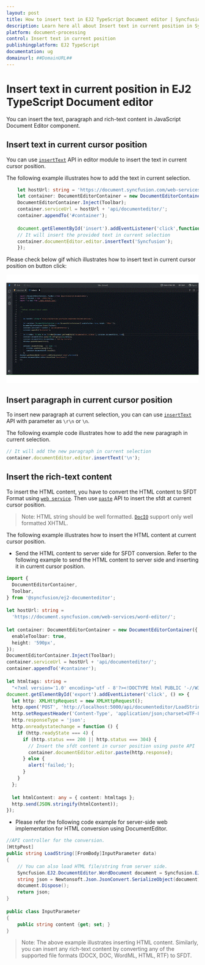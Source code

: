 ```yaml
---
layout: post
title: How to insert text in EJ2 TypeScript Document editor | Syncfusion
description: Learn here all about Insert text in current position in Syncfusion EJ2 TypeScript Document editor control of Syncfusion Essential JS 2 and more.
platform: document-processing
control: Insert text in current position 
publishingplatform: EJ2 TypeScript
documentation: ug
domainurl: ##DomainURL##
---
```


# Insert text in current position in EJ2 TypeScript Document editor

You can insert the text, paragraph and rich-text content in JavaScript Document Editor component.

## Insert text in current cursor position

You can use [`insertText`](https://ej2.syncfusion.com/documentation/api/document-editor/editor#inserttext) API in editor module to insert the text in current cursor position.

The following example illustrates how to add the text in current selection.

```ts
    let hostUrl: string = 'https://document.syncfusion.com/web-services/word-editor/';
    let container: DocumentEditorContainer = new DocumentEditorContainer({ enableToolbar: true, height: '590px' });
    DocumentEditorContainer.Inject(Toolbar);
    container.serviceUrl = hostUrl + 'api/documenteditor/';
    container.appendTo('#container');

    document.getElementById('insert').addEventListener('click',function(){
    // It will insert the provided text in current selection
    container.documentEditor.editor.insertText('Syncfusion');
    });
```

Please check below gif which illustrates how to insert text in current cursor position on button click:

![Insert text in current cursor position in Javascript document editor](../images/insert_text.gif)

## Insert paragraph in current cursor position

To insert new paragraph at current selection, you can can use [`insertText`](https://ej2.syncfusion.com/documentation/api/document-editor/editor#inserttext) API with parameter as `\r\n` or `\n`.

The following example code illustrates how to add the new paragraph in current selection.

```ts
// It will add the new paragraph in current selection
container.documentEditor.editor.insertText('\n');
```

## Insert the rich-text content

To insert the HTML content, you have to convert the HTML content to SFDT Format using [`web service`](../web-services-overview). Then use [`paste`](https://ej2.syncfusion.com/documentation/api/document-editor/editor#paste) API to insert the sfdt at current cursor position.

>Note: HTML string should be well formatted. [`DocIO`](https://help.syncfusion.com/file-formats/docio/html) support only well formatted XHTML.  

The following example illustrates how to insert the HTML content at current cursor position.

* Send the HTML content to server side for SFDT conversion. Refer to the following example to send the HTML content to server side and inserting it in current cursor position.

```ts
import {
  DocumentEditorContainer,
  Toolbar,
} from '@syncfusion/ej2-documenteditor';

let hostUrl: string =
  'https://document.syncfusion.com/web-services/word-editor/';

let container: DocumentEditorContainer = new DocumentEditorContainer({
  enableToolbar: true,
  height: '590px',
});
DocumentEditorContainer.Inject(Toolbar);
container.serviceUrl = hostUrl + 'api/documenteditor/';
container.appendTo('#container');
 
let htmltags: string =
  "<?xml version='1.0' encoding='utf - 8'?><!DOCTYPE html PUBLIC '-//W3C//DTD XHTML 1.0 Strict//EN''http://www.w3.org/TR/xhtml1/DTD/xhtml1-strict.dtd'><html xmlns ='http://www.w3.org/1999/xhtml' xml:lang='en' lang ='en'><body><h1>The img element</h1><img src='https://www.w3schools.com/images/lamp.jpg' alt ='Lamp Image' width='500' height='600'/></body></html>";
document.getElementById('export').addEventListener('click', () => {
  let http: XMLHttpRequest = new XMLHttpRequest();
  http.open('POST', 'http://localhost:5000/api/documenteditor/LoadString');
  http.setRequestHeader('Content-Type', 'application/json;charset=UTF-8');
  http.responseType = 'json';
  http.onreadystatechange = function () {
    if (http.readyState === 4) {
      if (http.status === 200 || http.status === 304) {
        // Insert the sfdt content in cursor position using paste API
        container.documentEditor.editor.paste(http.response);
      } else {
        alert('failed;');
      }
    }
  };

  let htmlContent: any = { content: htmltags };
  http.send(JSON.stringify(htmlContent));
});
```

* Please refer the following code example for server-side web implementation for HTML conversion using DocumentEditor.

```c#
//API controller for the conversion.
[HttpPost]
public string LoadString([FromBody]InputParameter data)
{
    // You can also load HTML file/string from server side.
    Syncfusion.EJ2.DocumentEditor.WordDocument document = Syncfusion.EJ2.DocumentEditor.WordDocument.LoadString(data.content, FormatType.Html); // Convert the HTML to SFDT format.
    string json = Newtonsoft.Json.JsonConvert.SerializeObject(document);
    document.Dispose();
    return json;
}

public class InputParameter
{
    public string content {get; set; }
}
```

>Note: The above example illustrates inserting HTML content. Similarly, you can insert any rich-text content by converting any of the supported file formats (DOCX, DOC, WordML, HTML, RTF) to SFDT.